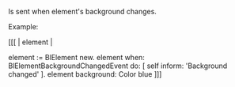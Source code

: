 Is sent when element's background changes.

Example:

[[[
| element |

element := BlElement new.
element when: BlElementBackgroundChangedEvent do: [ self inform: 'Background changed' ].
element background: Color blue
]]]